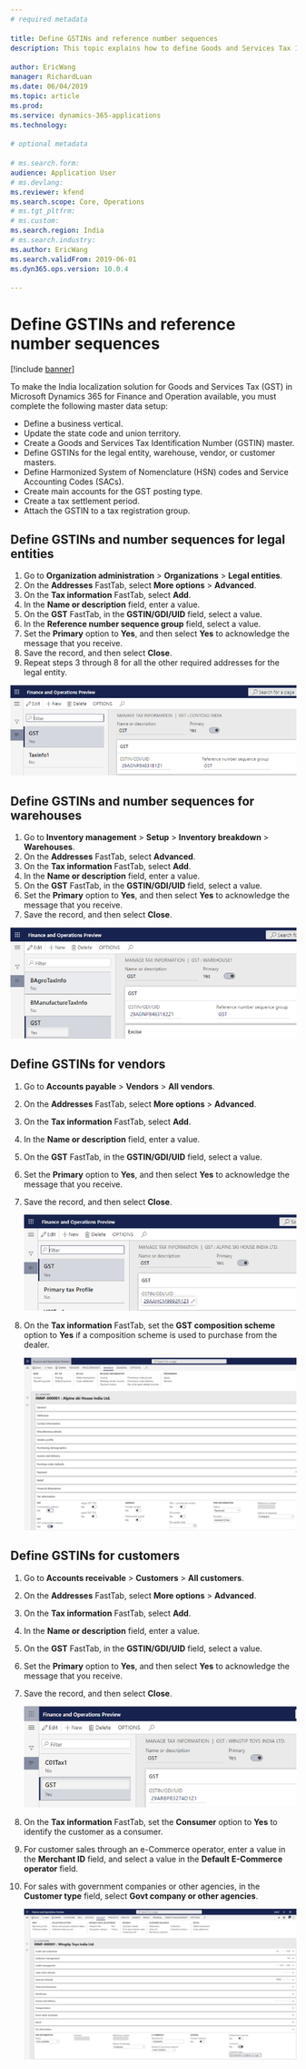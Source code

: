 ```yaml
---
# required metadata

title: Define GSTINs and reference number sequences
description: This topic explains how to define Goods and Services Tax Identification Numbers (GSTINs) and reference number sequences for legal entity, warehouse, vendor, and customer masters. This task is part of the master data setup that is required to make the India localization solution for GST available.

author: EricWang
manager: RichardLuan
ms.date: 06/04/2019
ms.topic: article
ms.prod: 
ms.service: dynamics-365-applications
ms.technology: 

# optional metadata

# ms.search.form: 
audience: Application User
# ms.devlang: 
ms.reviewer: kfend
ms.search.scope: Core, Operations
# ms.tgt_pltfrm: 
# ms.custom: 
ms.search.region: India
# ms.search.industry: 
ms.author: EricWang
ms.search.validFrom: 2019-06-01
ms.dyn365.ops.version: 10.0.4

---
```


# Define GSTINs and reference number sequences

[!include [banner](../includes/banner.md)]

To make the India localization solution for Goods and Services Tax (GST) in Microsoft Dynamics 365 for Finance and Operation available, you must complete the following master data setup:

- Define a business vertical.
- Update the state code and union territory.
- Create a Goods and Services Tax Identification Number (GSTIN) master.
- Define GSTINs for the legal entity, warehouse, vendor, or customer masters.
- Define Harmonized System of Nomenclature (HSN) codes and Service Accounting Codes (SACs).
- Create main accounts for the GST posting type.
- Create a tax settlement period.
- Attach the GSTIN to a tax registration group.

## Define GSTINs and number sequences for legal entities

1. Go to **Organization administration** \> **Organizations** \> **Legal entities**.
2. On the **Addresses** FastTab, select **More options** \> **Advanced**.
3. On the **Tax information** FastTab, select **Add**.
4. In the **Name or description** field, enter a value.
5. On the **GST** FastTab, in the **GSTIN/GDI/UID** field, select a value.
6. In the **Reference number sequence group** field, select a value.
7. Set the **Primary** option to **Yes**, and then select **Yes** to acknowledge the message that you receive.
8. Save the record, and then select **Close**.
9. Repeat steps 3 through 8 for all the other required addresses for the legal entity.

![GSTIN for a legal entity](media/Define-GSTIN-for-legal-entity.PNG)

## Define GSTINs and number sequences for warehouses

1. Go to **Inventory management** \> **Setup** \> **Inventory breakdown** \> **Warehouses**.
2. On the **Addresses** FastTab, select **Advanced**.
2. On the **Tax information** FastTab, select **Add**.
3. In the **Name or description** field, enter a value.
4. On the **GST** FastTab, in the **GSTIN/GDI/UID** field, select a value.
5. Set the **Primary** option to **Yes**, and then select **Yes** to acknowledge the message that you receive.
6. Save the record, and then select **Close**.

![GSTIN for a warehouse](media/Define-GSTIN-for-warehouse.PNG)

## Define GSTINs for vendors

1. Go to **Accounts payable** \> **Vendors** \> **All vendors**.
2. On the **Addresses** FastTab, select **More options** \> **Advanced**.
3. On the **Tax information** FastTab, select **Add**.
4. In the **Name or description** field, enter a value.
5. On the **GST** FastTab, in the **GSTIN/GDI/UID** field, select a value.
6. Set the **Primary** option to **Yes**, and then select **Yes** to acknowledge the message that you receive.
7. Save the record, and then select **Close**.

    ![GSTIN for a vendor](media/Define-GSTIN-for-vendor.PNG)

8. On the **Tax information** FastTab, set the **GST composition scheme** option to **Yes** if a composition scheme is used to purchase from the dealer.

    ![Composite dealer](media/Composite-Dealer.PNG)

## Define GSTINs for customers

1. Go to **Accounts receivable** \> **Customers** \> **All customers**.
2. On the **Addresses** FastTab, select **More options** \> **Advanced**.
3. On the **Tax information** FastTab, select **Add**.
4. In the **Name or description** field, enter a value.
5. On the **GST** FastTab, in the **GSTIN/GDI/UID** field, select a value.
6. Set the **Primary** option to **Yes**, and then select **Yes** to acknowledge the message that you receive.
7. Save the record, and then select **Close**.

    ![GSTIN for a customer](media/Define-GSTIN-for-customer.PNG)

8. On the **Tax information** FastTab, set the **Consumer** option to **Yes** to identify the customer as a consumer.
9. For customer sales through an e-Commerce operator, enter a value in the **Merchant ID** field, and select a value in the **Default E-Commerce operator** field.
10. For sales with government companies or other agencies, in the **Customer type** field, select **Govt company or other agencies**.

    ![Tax information FastTab](media/E-commerce-operator.PNG)
